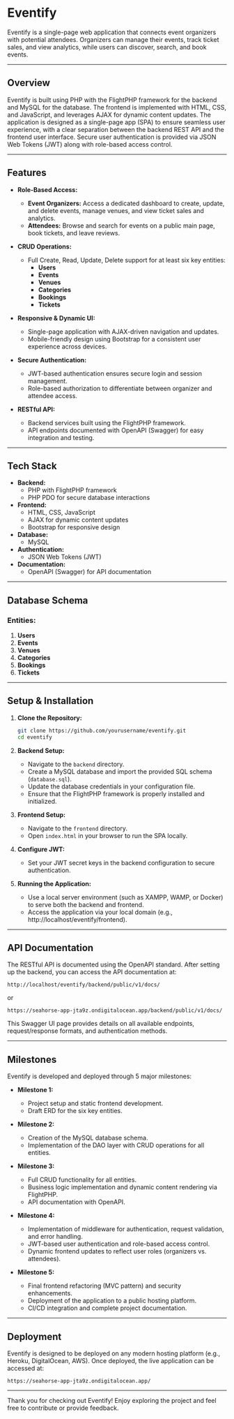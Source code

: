 # Eventify

Eventify is a single-page web application that connects event organizers with potential attendees. Organizers can manage their events, track ticket sales, and view analytics, while users can discover, search, and book events.

---

## Overview

Eventify is built using PHP with the FlightPHP framework for the backend and MySQL for the database. The frontend is implemented with HTML, CSS, and JavaScript, and leverages AJAX for dynamic content updates. The application is designed as a single-page app (SPA) to ensure seamless user experience, with a clear separation between the backend REST API and the frontend user interface. Secure user authentication is provided via JSON Web Tokens (JWT) along with role-based access control.

---

## Features

- **Role-Based Access:**  
  - **Event Organizers:** Access a dedicated dashboard to create, update, and delete events, manage venues, and view ticket sales and analytics.  
  - **Attendees:** Browse and search for events on a public main page, book tickets, and leave reviews.
  
- **CRUD Operations:**  
  - Full Create, Read, Update, Delete support for at least six key entities:
    - **Users**
    - **Events**
    - **Venues**
    - **Categories**
    - **Bookings**
    - **Tickets**

- **Responsive & Dynamic UI:**  
  - Single-page application with AJAX-driven navigation and updates.
  - Mobile-friendly design using Bootstrap for a consistent user experience across devices.

- **Secure Authentication:**  
  - JWT-based authentication ensures secure login and session management.
  - Role-based authorization to differentiate between organizer and attendee access.

- **RESTful API:**  
  - Backend services built using the FlightPHP framework.
  - API endpoints documented with OpenAPI (Swagger) for easy integration and testing.

---

## Tech Stack

- **Backend:**  
  - PHP with FlightPHP framework  
  - PHP PDO for secure database interactions
- **Frontend:**  
  - HTML, CSS, JavaScript  
  - AJAX for dynamic content updates  
  - Bootstrap for responsive design
- **Database:**  
  - MySQL
- **Authentication:**  
  - JSON Web Tokens (JWT)
- **Documentation:**  
  - OpenAPI (Swagger) for API documentation

---

## Database Schema

### **Entities:**
1. **Users**
2. **Events**
3. **Venues**
4. **Categories**
5. **Bookings**
6. **Tickets**

---

## Setup & Installation

1. **Clone the Repository:**
   ```bash
   git clone https://github.com/yourusername/eventify.git
   cd eventify
   ```

2. **Backend Setup:**
    - Navigate to the `backend` directory.
    - Create a MySQL database and import the provided SQL schema (`database.sql`).
    - Update the database credentials in your configuration file.
    - Ensure that the FlightPHP framework is properly installed and initialized.

3. **Frontend Setup:**
    - Navigate to the `frontend` directory.
    - Open `index.html` in your browser to run the SPA locally.

4. **Configure JWT:**
    - Set your JWT secret keys in the backend configuration to secure authentication.

5. **Running the Application:**
    - Use a local server environment (such as XAMPP, WAMP, or Docker) to serve both the backend and frontend.
    - Access the application via your local domain (e.g., http://localhost/eventify/frontend).

---

## API Documentation

The RESTful API is documented using the OpenAPI standard. After setting up the backend, you can access the API documentation at:
```
http://localhost/eventify/backend/public/v1/docs/
```
or
```
https://seahorse-app-jta9z.ondigitalocean.app/backend/public/v1/docs/
```
This Swagger UI page provides details on all available endpoints, request/response formats, and authentication methods.

---

## Milestones

Eventify is developed and deployed through 5 major milestones:

- **Milestone 1:**
    - Project setup and static frontend development.
    - Draft ERD for the six key entities.

- **Milestone 2:**
    - Creation of the MySQL database schema.
    - Implementation of the DAO layer with CRUD operations for all entities.

- **Milestone 3:**
    - Full CRUD functionality for all entities.
    - Business logic implementation and dynamic content rendering via FlightPHP.
    - API documentation with OpenAPI.

- **Milestone 4:**
    - Implementation of middleware for authentication, request validation, and error handling.
    - JWT-based user authentication and role-based access control.
    - Dynamic frontend updates to reflect user roles (organizers vs. attendees).

- **Milestone 5:**
    - Final frontend refactoring (MVC pattern) and security enhancements.
    - Deployment of the application to a public hosting platform.
    - CI/CD integration and complete project documentation.

---

## Deployment

Eventify is designed to be deployed on any modern hosting platform (e.g., Heroku, DigitalOcean, AWS). Once deployed, the live application can be accessed at:
```
https://seahorse-app-jta9z.ondigitalocean.app/
```

---

Thank you for checking out Eventify! Enjoy exploring the project and feel free to contribute or provide feedback.